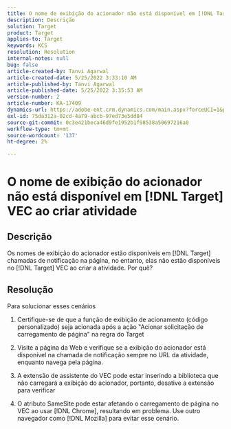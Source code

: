 ```yaml
---
title: O nome de exibição do acionador não está disponível em [!DNL Target] VEC ao criar atividade
description: Descrição
solution: Target
product: Target
applies-to: Target
keywords: KCS
resolution: Resolution
internal-notes: null
bug: false
article-created-by: Tanvi Agarwal
article-created-date: 5/25/2022 3:33:10 AM
article-published-by: Tanvi Agarwal
article-published-date: 5/25/2022 3:35:53 AM
version-number: 2
article-number: KA-17409
dynamics-url: https://adobe-ent.crm.dynamics.com/main.aspx?forceUCI=1&pagetype=entityrecord&etn=knowledgearticle&id=d992f462-dbdb-ec11-a7b6-0022480b05aa
exl-id: 75da312a-02cd-4a79-abcb-97ed73e5dd84
source-git-commit: 0c3e421beca46d9fe1952b1f98538a50697216a0
workflow-type: tm+mt
source-wordcount: '137'
ht-degree: 2%

---
```


# O nome de exibição do acionador não está disponível em [!DNL Target] VEC ao criar atividade

## Descrição


Os nomes de exibição do acionador estão disponíveis em [!DNL Target] chamadas de notificação na página, no entanto, elas não estão disponíveis no [!DNL Target] VEC ao criar a atividade. Por quê?


## Resolução


Para solucionar esses cenários

1. Certifique-se de que a função de exibição de acionamento (código personalizado) seja acionada após a ação &quot;Acionar solicitação de carregamento de página&quot; na regra do Target

2. Visite a página da Web e verifique se a exibição do acionador está disponível na chamada de notificação sempre no URL da atividade, enquanto navega pela página.

3. A extensão de assistente do VEC pode estar inserindo a biblioteca que não carregará a exibição do acionador, portanto, desative a extensão para verificar

4. O atributo SameSite pode estar afetando o carregamento de página no VEC ao usar [!DNL Chrome], resultando em problema. Use outro navegador como [!DNL Mozilla] para evitar esse cenário.
